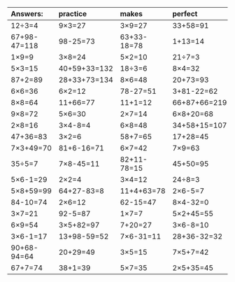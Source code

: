 | Answers: | practice | makes | perfect | ! |
| :--- | :--- | :--- | :--- | :--- |
| 12÷3=4 | 9×3=27 | 3×9=27 | 33+58=91 | 1×2=2 | 
| 67+98-47=118 | 98-25=73 | 63+33-18=78 | 1+13=14 | 2×2-1=3 | 
| 1×9=9 | 3×8=24 | 5×2=10 | 21÷7=3 | 59-55=4 | 
| 5×3=15 | 40+59+33=132 | 18÷3=6 | 8×4=32 | 65+88-86=67 | 
| 87+2=89 | 28+33+73=134 | 8×6=48 | 20+73=93 | 3×3=9 | 
| 6×6=36 | 6×2=12 | 78-27=51 | 3+81-22=62 | 3×8+15=39 | 
| 8×8=64 | 11+66=77 | 11+1=12 | 66+87+66=219 | 45+10=55 | 
| 9×8=72 | 5×6=30 | 2×7=14 | 6×8+20=68 | 8×5=40 | 
| 2×8=16 | 3×4-8=4 | 6×8=48 | 34+58+15=107 | 3×7+40=61 | 
| 47+36=83 | 3×2=6 | 58+7=65 | 17+28=45 | 7×3=21 | 
| 7×3+49=70 | 81+6-16=71 | 6×7=42 | 7×9=63 | 7×6=42 | 
| 35÷5=7 | 7×8-45=11 | 82+11-78=15 | 45+50=95 | 48÷6=8 | 
| 5×6-1=29 | 2×2=4 | 3×4=12 | 24÷8=3 | 8×8-35=29 | 
| 5×8+59=99 | 64+27-83=8 | 11+4+63=78 | 2×6-5=7 | 4+95=99 | 
| 84-10=74 | 2×6=12 | 62-15=47 | 8×4-32=0 | 11+49=60 | 
| 3×7=21 | 92-5=87 | 1×7=7 | 5×2+45=55 | 8×2=16 | 
| 6×9=54 | 3×5+82=97 | 7+20=27 | 3×6-8=10 | 7×8=56 | 
| 3×6-1=17 | 13+98-59=52 | 7×6-31=11 | 28+36-32=32 | 73+51+57=181 | 
| 90+68-94=64 | 20+29=49 | 3×5=15 | 7×5+7=42 | 87-39=48 | 
| 67+7=74 | 38+1=39 | 5×7=35 | 2×5+35=45 | 4×3=12 | 
